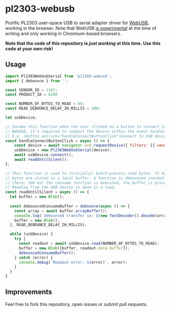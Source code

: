 # pl2303-webusb

Prolific PL2303 user-space USB to serial adapter driver for [WebUSB](https://wicg.github.io/webusb/), working in the
browser. Note that WebUSB [is experimental](https://developer.mozilla.org/en-US/docs/Web/API/USB#browser_compatibility)
at the time of writing and only working in Chromium-based browsers.

**Note that the code of this repository is _just working_ at this time. Use this code at your own risk!**

## Usage

```javascript
import Pl2303WebUsbSerial from 'pl2303-webusb';
import { debounce } from '';

const VENDOR_ID = 1367;
const PRODUCT_ID = 8200

const NUMBER_OF_BYTES_TO_READ = 64;
const READ_DEBOUNCE_DELAY_IN_MILLIS = 100;

let usbDevice;

// Invoke this function when the user clicked on a button to connect to the USB device. Due to security limitations of
// WebUSB, it's required to request the device within the event handler.
// E.g. <button onclick="handleConnectButtonClick">Connect to USB device</button>
const handleConnectButtonClick = async () => {
    const device = await navigator.usb.requestDevice({ filters: [{ vendorId: VENDOR_ID, productId: PRODUCT_ID }] });
    usbDevice = new Pl2303WebUsbSerial(device);
    await usbDevice.connect();
    await readUntilSilent();
};

// This function is used to (trivially) batch-process read bytes. To do so, the USB device is read, and the received
// bytes are stored in a local buffer. A function is debounced inovked to consume the buffer. After the wait 
// (here: 100 ms) the consume function is executed, the buffer is processed and emptied.
// Reading from the USB device is done in a loop.
const readUntilSilent = async () => {
  let buffer = new Blob();
  
  const debouncedConsumeBuffer = debounce(async () => {
    const array = await buffer.arrayBuffer();
    console.log(`debounced transfer in: ${new TextDecoder().decode(array)}`);
    buffer = new Blob();
  }, READ_DEBOUNCE_DELAY_IN_MILLIS);

  while (usbDevice) {
    try {
      const readout = await usbDevice.read(NUMBER_OF_BYTES_TO_READ);
      buffer = new Blob([buffer, readout.data.buffer]);
      debouncedConsumeBuffer();
    } catch (error) {
      console.debug(`Readout error: ${error}`, error);
    }
  }
}
```

## Improvements

Feel free to fork this repository, open issues or submit pull requests.
